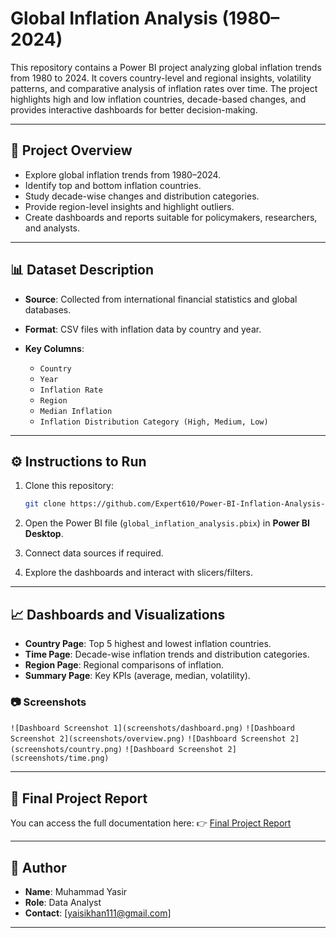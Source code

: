# Global Inflation Analysis (1980–2024)

This repository contains a Power BI project analyzing global inflation trends from 1980 to 2024. It covers country-level and regional insights, volatility patterns, and comparative analysis of inflation rates over time. The project highlights high and low inflation countries, decade-based changes, and provides interactive dashboards for better decision-making.

---

## 📌 Project Overview

* Explore global inflation trends from 1980–2024.
* Identify top and bottom inflation countries.
* Study decade-wise changes and distribution categories.
* Provide region-level insights and highlight outliers.
* Create dashboards and reports suitable for policymakers, researchers, and analysts.

---

## 📊 Dataset Description

* **Source**: Collected from international financial statistics and global databases.
* **Format**: CSV files with inflation data by country and year.
* **Key Columns**:

  * `Country`
  * `Year`
  * `Inflation Rate`
  * `Region`
  * `Median Inflation`
  * `Inflation Distribution Category (High, Medium, Low)`

---

## ⚙️ Instructions to Run

1. Clone this repository:

   ```bash
   git clone https://github.com/Expert610/Power-BI-Inflation-Analysis-Journeying-Through-Global-Economic-Terrain.git
   ```
2. Open the Power BI file (`global_inflation_analysis.pbix`) in **Power BI Desktop**.
3. Connect data sources if required.
4. Explore the dashboards and interact with slicers/filters.

---

## 📈 Dashboards and Visualizations

* **Country Page**: Top 5 highest and lowest inflation countries.
* **Time Page**: Decade-wise inflation trends and distribution categories.
* **Region Page**: Regional comparisons of inflation.
* **Summary Page**: Key KPIs (average, median, volatility).

### 📷 Screenshots


`![Dashboard Screenshot 1](screenshots/dashboard.png)`
`![Dashboard Screenshot 2](screenshots/overview.png)`
`![Dashboard Screenshot 2](screenshots/country.png)`
`![Dashboard Screenshot 2](screenshots/time.png)`

---

## 📑 Final Project Report

You can access the full documentation here:
👉 [Final Project Report ](link-to-your-report.docx)

---

## 👤 Author

* **Name**: Muhammad Yasir
* **Role**: Data Analyst 
* **Contact**: [[yaisikhan111@gmail.com](mailto:yaisikhan111@gmail.com)]


---



